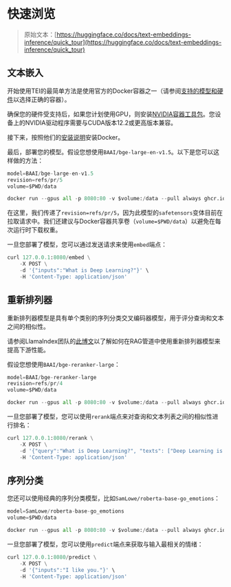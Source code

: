 # 快速浏览

> 原始文本：[https://huggingface.co/docs/text-embeddings-inference/quick_tour](https://huggingface.co/docs/text-embeddings-inference/quick_tour)

## 文本嵌入

开始使用TEI的最简单方法是使用官方的Docker容器之一（请参阅[支持的模型和硬件](supported_models)以选择正确的容器）。

确保您的硬件受支持后，如果您计划使用GPU，则安装[NVIDIA容器工具包](https://docs.nvidia.com/datacenter/cloud-native/container-toolkit/install-guide.html)。您设备上的NVIDIA驱动程序需要与CUDA版本12.2或更高版本兼容。

接下来，按照他们的[安装说明](https://docs.docker.com/get-docker/)安装Docker。

最后，部署您的模型。假设您想使用`BAAI/bge-large-en-v1.5`。以下是您可以这样做的方法：

```py
model=BAAI/bge-large-en-v1.5
revision=refs/pr/5
volume=$PWD/data 

docker run --gpus all -p 8080:80 -v $volume:/data --pull always ghcr.io/huggingface/text-embeddings-inference:0.6 --model-id $model --revision $revision
```

在这里，我们传递了`revision=refs/pr/5`，因为此模型的`safetensors`变体目前在拉取请求中。我们还建议与Docker容器共享卷（`volume=$PWD/data`）以避免在每次运行时下载权重。

一旦您部署了模型，您可以通过发送请求来使用`embed`端点：

```py
curl 127.0.0.1:8080/embed \
    -X POST \
    -d '{"inputs":"What is Deep Learning?"}' \
    -H 'Content-Type: application/json'
```

## 重新排列器

重新排列器模型是具有单个类别的序列分类交叉编码器模型，用于评分查询和文本之间的相似性。

请参阅LlamaIndex团队的[此博文](https://blog.llamaindex.ai/boosting-rag-picking-the-best-embedding-reranker-models-42d079022e83)以了解如何在RAG管道中使用重新排列器模型来提高下游性能。

假设您想使用`BAAI/bge-reranker-large`：

```py
model=BAAI/bge-reranker-large
revision=refs/pr/4
volume=$PWD/data 

docker run --gpus all -p 8080:80 -v $volume:/data --pull always ghcr.io/huggingface/text-embeddings-inference:0.6 --model-id $model --revision $revision
```

一旦您部署了模型，您可以使用`rerank`端点来对查询和文本列表之间的相似性进行排名：

```py
curl 127.0.0.1:8080/rerank \
    -X POST \
    -d '{"query":"What is Deep Learning?", "texts": ["Deep Learning is not...", "Deep learning is..."], "raw_scores": false}' \
    -H 'Content-Type: application/json'
```

## 序列分类

您还可以使用经典的序列分类模型，比如`SamLowe/roberta-base-go_emotions`：

```py
model=SamLowe/roberta-base-go_emotions
volume=$PWD/data 

docker run --gpus all -p 8080:80 -v $volume:/data --pull always ghcr.io/huggingface/text-embeddings-inference:0.6 --model-id $model 
```

一旦您部署了模型，您可以使用`predict`端点来获取与输入最相关的情绪：

```py
curl 127.0.0.1:8080/predict \
    -X POST \
    -d '{"inputs":"I like you."}' \
    -H 'Content-Type: application/json'
```
